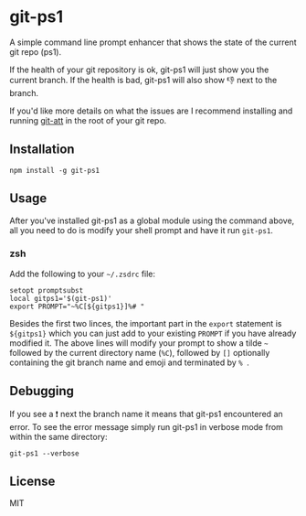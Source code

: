 # git-ps1

A simple command line prompt enhancer that shows the state of the
current git repo (ps1).

If the health of your git repository is ok, git-ps1 will just show you
the current branch. If the health is bad, git-ps1 will also show 👎 next
to the branch.

If you'd like more details on what the issues are I recommend installing
and running [git-att](https://github.com/watson/git-att) in the root of
your git repo.

## Installation

```
npm install -g git-ps1
```

## Usage

After you've installed git-ps1 as a global module using the command
above, all you need to do is modify your shell prompt and have it run
`git-ps1`.

### zsh

Add the following to your `~/.zsdrc` file:

```
setopt promptsubst
local gitps1='$(git-ps1)'
export PROMPT="~%C[${gitps1}]%# "
```

Besides the first two linces, the important part in the `export`
statement is `${gitps1}` which you can just add to your existing
`PROMPT` if you have already modified it. The above lines will modify
your prompt to show a tilde `~` followed by the current directory name
(`%C`), followed by `[]` optionally containing the git branch name and
emoji and terminated by `% `.

## Debugging

If you see a ❗️ next the branch name it means that git-ps1 encountered
an error. To see the error message simply run git-ps1 in verbose mode
from within the same directory:

```
git-ps1 --verbose
```

## License

MIT
